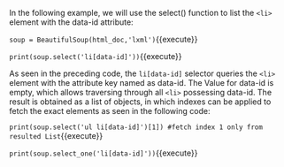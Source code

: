 In the following example, we will use the select() function to list the `<li>` element with the data-id attribute:

`soup = BeautifulSoup(html_doc,'lxml')`{{execute}}

`print(soup.select('li[data-id]'))`{{execute}}

As seen in the preceding code, the `li[data-id]` selector queries the `<li>` element with the attribute key named as data-id. The Value for data-id is empty, which allows traversing through all `<li>` possessing data-id. The result is obtained as a list of objects, in which indexes can be applied to fetch the exact elements as seen in the following code:

`print(soup.select('ul li[data-id]')[1]) #fetch index 1 only from resulted List`{{execute}}

`print(soup.select_one('li[data-id]'))`{{execute}}



